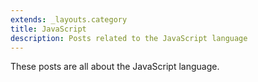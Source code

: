 ```yaml
---
extends: _layouts.category
title: JavaScript
description: Posts related to the JavaScript language
---
```


These posts are all about the JavaScript language.
